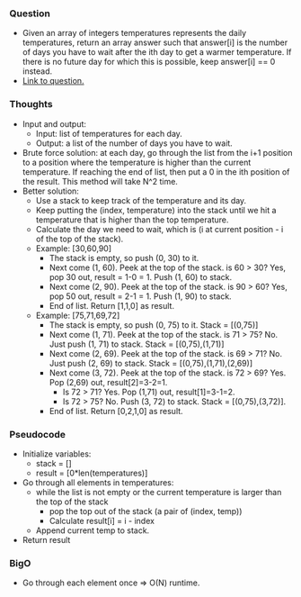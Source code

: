 ### Question
- Given an array of integers temperatures represents the daily temperatures, return an array answer such that answer[i] is the number of days you have to wait after the ith day to get a warmer temperature. If there is no future day for which this is possible, keep answer[i] == 0 instead.
- [Link to question.](https://leetcode.com/problems/daily-temperatures/description/)

### Thoughts
- Input and output:
    - Input: list of temperatures for each day.
    - Output: a list of the number of days you have to wait.
- Brute force solution: at each day, go through the list from the i+1 position to a position where the temperature is higher than the current temperature. If reaching the end of list, then put a 0 in the ith position of the result. This method will take N^2 time.
- Better solution:
    - Use a stack to keep track of the temperature and its day.
    - Keep putting the (index, temperature) into the stack until we hit a temperature that is higher than the top temperature.
    - Calculate the day we need to wait, which is (i at current position - i of the top of the stack).
    - Example: [30,60,90]
        - The stack is empty, so push (0, 30) to it.
        - Next come (1, 60). Peek at the top of the stack. is 60 > 30? Yes, pop 30 out, result = 1-0 = 1. Push (1, 60) to stack.
        - Next come (2, 90). Peek at the top of the stack. is 90 > 60? Yes, pop 50 out, result = 2-1 = 1. Push (1, 90) to stack.
        - End of list. Return [1,1,0] as result.
    - Example: [75,71,69,72]
        - The stack is empty, so push (0, 75) to it. Stack = [(0,75)]
        - Next come (1, 71). Peek at the top of the stack. is 71 > 75? No. Just push (1, 71) to stack. Stack = [(0,75),(1,71)]
        - Next come (2, 69). Peek at the top of the stack. is 69 > 71? No. Just push (2, 69) to stack. Stack = [(0,75),(1,71),(2,69)]
        - Next come (3, 72). Peek at the top of the stack. is 72 > 69? Yes. Pop (2,69) out, result[2]=3-2=1. 
            - Is 72 > 71? Yes. Pop (1,71) out, result[1]=3-1=2. 
            - Is 72 > 75? No. Push (3, 72) to stack. Stack = [(0,75),(3,72)].
        - End of list. Return [0,2,1,0] as result.

### Pseudocode
- Initialize variables:
    - stack = []
    - result = [0*len(temperatures)]
- Go through all elements in temperatures:
    - while the list is not empty or the current temperature is larger than the top of the stack
        - pop the top out of the stack (a pair of (index, temp))
        - Calculate result[i] = i - index
    - Append current temp to stack.
- Return result

### BigO
- Go through each element once => O(N) runtime.


